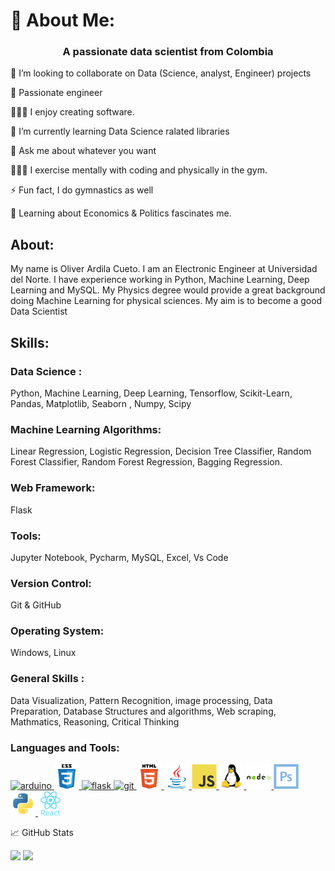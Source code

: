 # 💫 About Me:
<h3 align="center">A passionate data scientist from Colombia</h3>

👯 I’m looking to collaborate on Data (Science, analyst, Engineer) projects<br>

👷 Passionate engineer 

👨🏽‍💻 I enjoy creating software.

🌱 I’m currently learning Data Science ralated libraries<br>

💬 Ask me about whatever you want<br>

👨🏽‍💻 I exercise mentally with coding and physically in the gym.

⚡ Fun fact, I do gymnastics as well

🧠 Learning about Economics & Politics fascinates me.

## About:
My name is Oliver Ardila Cueto. I am an Electronic Engineer at Universidad del Norte. I have experience working in Python, Machine Learning, Deep Learning and MySQL. My Physics degree would provide a great background doing Machine Learning for physical sciences. My aim is to become a good Data Scientist

## Skills:

###  Data Science : 
Python, Machine Learning, Deep Learning, Tensorflow, Scikit-Learn, Pandas, Matplotlib, Seaborn , Numpy, Scipy

###  Machine Learning Algorithms:

Linear Regression, Logistic Regression, Decision Tree Classifier, Random Forest Classifier, Random Forest Regression, Bagging Regression.

###  Web Framework:
Flask

 ###  Tools:
 Jupyter Notebook, Pycharm, MySQL, Excel, Vs Code
 
 ### Version Control:
 Git & GitHub

###  Operating System:
Windows, Linux

### General Skills :

Data Visualization, Pattern Recognition, image processing, Data Preparation, Database Structures
and algorithms, Web scraping, Mathmatics, Reasoning, Critical Thinking

<h3 align="left">Languages and Tools:</h3>
<p align="left"> <a href="https://www.arduino.cc/" target="_blank" rel="noreferrer"> <img src="https://cdn.worldvectorlogo.com/logos/arduino-1.svg" alt="arduino" width="40" height="40"/> </a> <a href="https://www.w3schools.com/css/" target="_blank" rel="noreferrer"> <img src="https://raw.githubusercontent.com/devicons/devicon/master/icons/css3/css3-original-wordmark.svg" alt="css3" width="40" height="40"/> </a> <a href="https://flask.palletsprojects.com/" target="_blank" rel="noreferrer"> <img src="https://www.vectorlogo.zone/logos/pocoo_flask/pocoo_flask-icon.svg" alt="flask" width="40" height="40"/> </a> <a href="https://git-scm.com/" target="_blank" rel="noreferrer"> <img src="https://www.vectorlogo.zone/logos/git-scm/git-scm-icon.svg" alt="git" width="40" height="40"/> </a> <a href="https://www.w3.org/html/" target="_blank" rel="noreferrer"> <img src="https://raw.githubusercontent.com/devicons/devicon/master/icons/html5/html5-original-wordmark.svg" alt="html5" width="40" height="40"/> </a> <a href="https://www.java.com" target="_blank" rel="noreferrer"> <img src="https://raw.githubusercontent.com/devicons/devicon/master/icons/java/java-original.svg" alt="java" width="40" height="40"/> </a> <a href="https://developer.mozilla.org/en-US/docs/Web/JavaScript" target="_blank" rel="noreferrer"> <img src="https://raw.githubusercontent.com/devicons/devicon/master/icons/javascript/javascript-original.svg" alt="javascript" width="40" height="40"/> </a> <a href="https://www.linux.org/" target="_blank" rel="noreferrer"> <img src="https://raw.githubusercontent.com/devicons/devicon/master/icons/linux/linux-original.svg" alt="linux" width="40" height="40"/> </a> <a href="https://nodejs.org" target="_blank" rel="noreferrer"> <img src="https://raw.githubusercontent.com/devicons/devicon/master/icons/nodejs/nodejs-original-wordmark.svg" alt="nodejs" width="40" height="40"/> </a> <a href="https://www.photoshop.com/en" target="_blank" rel="noreferrer"> <img src="https://raw.githubusercontent.com/devicons/devicon/master/icons/photoshop/photoshop-line.svg" alt="photoshop" width="40" height="40"/> </a> <a href="https://www.python.org" target="_blank" rel="noreferrer"> <img src="https://raw.githubusercontent.com/devicons/devicon/master/icons/python/python-original.svg" alt="python" width="40" height="40"/> </a> <a href="https://reactjs.org/" target="_blank" rel="noreferrer"> <img src="https://raw.githubusercontent.com/devicons/devicon/master/icons/react/react-original-wordmark.svg" alt="react" width="40" height="40"/> </a> </p>

:chart_with_upwards_trend: GitHub Stats

 <img src="https://github-readme-stats.vercel.app/api/top-langs/?username=oardilac">
 <img src="https://github-readme-stats.vercel.app/api?username=oardilac">
